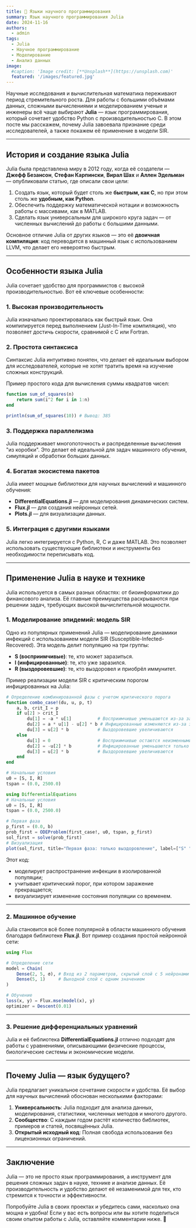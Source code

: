 ```yaml
---
title: 🌟 Языки научного программирования
summary: Язык научного программирования Julia
date: 2024-11-16
authors:
  - admin
tags:
  - Julia
  - Научное программирование
  - Моделирование
  - Анализ данных
image:
  #caption: 'Image credit: [**Unsplash**](https://unsplash.com)'
  featured: '/images/featured.jpg'
---
```


Научные исследования и вычислительная математика переживают период стремительного роста. Для работы с большими объёмами данных, сложными вычислениями и моделированием ученые и инженеры всё чаще выбирают **Julia** — язык программирования, который сочетает удобство Python с производительностью C. В этом посте мы расскажем, почему Julia завоевала признание среди исследователей, а также покажем её применение в модели SIR.

---

## История и создание языка Julia

Julia была представлена миру в 2012 году, когда её создатели — **Джефф Безансон**, **Стефан Карпински**, **Вирал Шах** и **Аллен Эдельман** — опубликовали статью, где описали свои цели:

1. Создать язык, который будет столь же **быстрым, как C**, но при этом столь же **удобным, как Python**.
2. Обеспечить поддержку математической нотации и возможность работы с массивами, как в MATLAB.
3. Сделать язык универсальным для широкого круга задач — от численных вычислений до работы с большими данными.

Основное отличие Julia от других языков — это её **двоичная компиляция**: код переводится в машинный язык с использованием LLVM, что делает его невероятно быстрым.

---

## Особенности языка Julia

Julia сочетает удобство для программистов с высокой производительностью. Вот её ключевые особенности:

### 1. **Высокая производительность**
Julia изначально проектировалась как быстрый язык. Она компилируется перед выполнением (Just-In-Time компиляция), что позволяет достичь скорости, сравнимой с C или Fortran.

### 2. **Простота синтаксиса**
Синтаксис Julia интуитивно понятен, что делает её идеальным выбором для исследователей, которые не хотят тратить время на изучение сложных конструкций.

Пример простого кода для вычисления суммы квадратов чисел:

```julia
function sum_of_squares(n)
    return sum(i^2 for i in 1:n)
end

println(sum_of_squares(10)) # Вывод: 385
```

### 3. **Поддержка параллелизма**
Julia поддерживает многопоточность и распределенные вычисления "из коробки". Это делает её идеальной для задач машинного обучения, симуляций и обработки больших данных.

### 4. **Богатая экосистема пакетов**
Julia имеет мощные библиотеки для научных вычислений и машинного обучения:
- **DifferentialEquations.jl** — для моделирования динамических систем.
- **Flux.jl** — для создания нейронных сетей.
- **Plots.jl** — для визуализации данных.

### 5. **Интеграция с другими языками**
Julia легко интегрируется с Python, R, C и даже MATLAB. Это позволяет использовать существующие библиотеки и инструменты без необходимости переписывать код.

---

## Применение Julia в науке и технике

Julia используется в самых разных областях: от биоинформатики до финансового анализа. Её главные преимущества раскрываются при решении задач, требующих высокой вычислительной мощности.

### 1. **Моделирование эпидемий: модель SIR**

Одно из популярных применений Julia — моделирование динамики инфекций с использованием модели SIR (Susceptible-Infected-Recovered). Эта модель делит популяцию на три группы:
- **S (восприимчивые)**: те, кто может заразиться.
- **I (инфицированные)**: те, кто уже заразился.
- **R (выздоровевшие)**: те, кто выздоровел и приобрёл иммунитет.

Пример реализации модели SIR с критическим порогом инфицированных на Julia:

```julia
# Определение комбинированной фазы с учетом критического порога
function combo_case!(du, u, p, t)
    a, b, crit_I = p
    if u[2] > crit_I
        du[1] = -a * u[1]          # Восприимчивые уменьшаются из-за заражений
        du[2] = a * u[1] - u[2] * b # Инфицированные изменяются из-за заражений и выздоровлений
        du[3] = u[2] * b           # Выздоровевшие увеличиваются
    else
        du[1] = 0                  # Восприимчивые остаются неизменными
        du[2] = -u[2] * b          # Инфицированные уменьшаются только за счет выздоровлений
        du[3] = u[2] * b           # Выздоровевшие увеличиваются
    end
end

# Начальные условия
u0 = [S, I, R]
tspan = (0.0, 2500.0)

using DifferentialEquations
# Начальные условия
u0 = [S, I, R]
tspan = (0.0, 2500.0)

# Первая фаза
p_first = (0.0, b)
prob_first = ODEProblem(first_case!, u0, tspan, p_first)
sol_first = solve(prob_first)
# Визуализация
plot(sol_first, title="Первая фаза: только выздоровление", label=["S" "I" "R"])
```

Этот код:
- моделирует распространение инфекции в изолированной популяции;
- учитывает критический порог, при котором заражение прекращается;
- визуализирует изменение состояния популяции со временем.

---

### 2. **Машинное обучение**

Julia становится всё более популярной в области машинного обучения благодаря библиотеке **Flux.jl**. Вот пример создания простой нейронной сети:

```julia
using Flux

# Определение сети
model = Chain(
    Dense(2, 5, σ), # Вход из 2 параметров, скрытый слой с 5 нейронами
    Dense(5, 1)     # Выходной слой с одним значением
)

# Обучение
loss(x, y) = Flux.mse(model(x), y)
optimizer = Descent(0.01)
```

---

### 3. **Решение дифференциальных уравнений**

Julia и её библиотека **DifferentialEquations.jl** отлично подходят для работы с уравнениями, описывающими физические процессы, биологические системы и экономические модели.

---

## Почему Julia — язык будущего?

Julia предлагает уникальное сочетание скорости и удобства. Её выбор для научных вычислений обоснован несколькими факторами:

1. **Универсальность**: Julia подходит для анализа данных, моделирования, статистики, численных методов и многого другого.
2. **Сообщество**: С каждым годом растёт количество библиотек, примеров и статей, посвящённых Julia.
3. **Открытый исходный код**: Полная свобода использования без лицензионных ограничений.

---

## Заключение

Julia — это не просто язык программирования, а инструмент для решения сложных задач в науке, технике и анализе данных. Её производительность и удобство делают её незаменимой для тех, кто стремится к точности и эффективности.

Попробуйте Julia в своих проектах и убедитесь сами, насколько она мощна и удобна! Если у вас есть вопросы или вы хотите поделиться своим опытом работы с Julia, оставляйте комментарии ниже. 🚀
